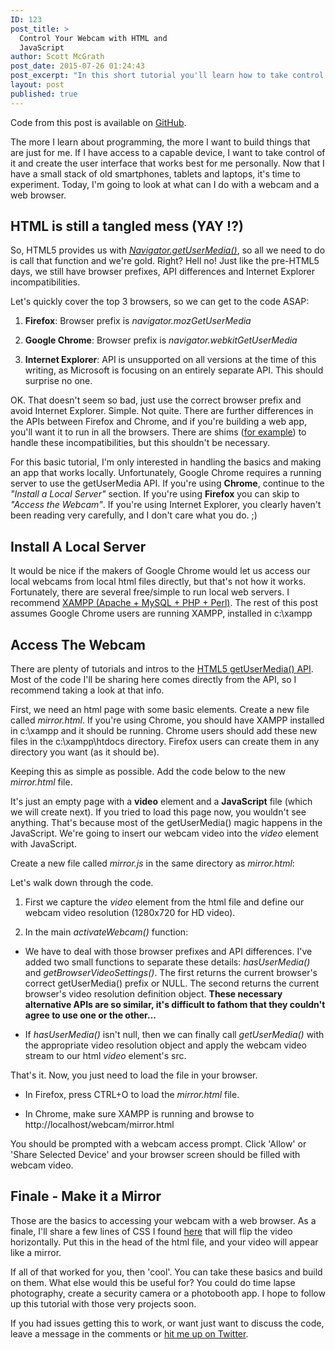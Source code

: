 ```yaml
---
ID: 123
post_title: >
  Control Your Webcam with HTML and
  JavaScript
author: Scott McGrath
post_date: 2015-07-26 01:24:43
post_excerpt: "In this short tutorial you'll learn how to take control of your computer's web cam, using HTML and JavaScript."
layout: post
published: true
---
```

Code from this post is available on [GitHub][1].

The more I learn about programming, the more I want to build things that are just for me. If I have access to a capable device, I want to take control of it and create the user interface that works best for me personally. Now that I have a small stack of old smartphones, tablets and laptops, it's time to experiment. Today, I'm going to look at what can I do with a webcam and a web browser.

## HTML is still a tangled mess (YAY !?)

So, HTML5 provides us with *[Navigator.getUserMedia()][2]*, so all we need to do is call that function and we're gold. Right? Hell no! Just like the pre-HTML5 days, we still have browser prefixes, API differences and Internet Explorer incompatibilities.

Let's quickly cover the top 3 browsers, so we can get to the code ASAP:

1.  **Firefox**: Browser prefix is *navigator.mozGetUserMedia*

2.  **Google Chrome**: Browser prefix is *navigator.webkitGetUserMedia*

3.  **Internet Explorer**: API is unsupported on all versions at the time of this writing, as Microsoft is focusing on an entirely separate API. This should surprise no one.

OK. That doesn't seem so bad, just use the correct browser prefix and avoid Internet Explorer. Simple. Not quite. There are further differences in the APIs between Firefox and Chrome, and if you're building a web app, you'll want it to run in all the browsers. There are shims ([for example][3]) to handle these incompatibilities, but this shouldn't be necessary.

For this basic tutorial, I'm only interested in handling the basics and making an app that works locally. Unfortunately, Google Chrome requires a running server to use the getUserMedia API. If you're using **Chrome**, continue to the *"Install a Local Server"* section. If you're using **Firefox** you can skip to *"Access the Webcam"*. If you're using Internet Explorer, you clearly haven't been reading very carefully, and I don't care what you do. ;)

## Install A Local Server

It would be nice if the makers of Google Chrome would let us access our local webcams from local html files directly, but that's not how it works. Fortunately, there are several free/simple to run local web servers. I recommend [XAMPP (Apache + MySQL + PHP + Perl)][4]. The rest of this post assumes Google Chrome users are running XAMPP, installed in c:\xampp

## Access The Webcam

There are plenty of tutorials and intros to the [HTML5 getUserMedia() API][5]. Most of the code I'll be sharing here comes directly from the API, so I recommend taking a look at that info.

First, we need an html page with some basic elements. Create a new file called *mirror.html*. If you're using Chrome, you should have XAMPP installed in c:\xampp and it should be running. Chrome users should add these new files in the c:\xampp\htdocs directory. Firefox users can create them in any directory you want (as it should be).

Keeping this as simple as possible. Add the code below to the new *mirror.html* file.

<script src="https://gist.github.com/scrawlon/ff7afd87f81edb0ce004.js?file=mirror.html"></script>

It's just an empty page with a **video** element and a **JavaScript** file (which we will create next). If you tried to load this page now, you wouldn't see anything. That's because most of the getUserMedia() magic happens in the JavaScript. We're going to insert our webcam video into the *video* element with JavaScript.

Create a new file called *mirror.js* in the same directory as *mirror.html*:

<script src="https://gist.github.com/scrawlon/ff7afd87f81edb0ce004.js?file=mirror.js"></script>

Let's walk down through the code.

1.  First we capture the *video* element from the html file and define our webcam video resolution (1280x720 for HD video).

2.  In the main *activateWebcam()* function:

*   We have to deal with those browser prefixes and API differences. I've added two small functions to separate these details: *hasUserMedia()* and *getBrowserVideoSettings()*. The first returns the current browser's correct getUserMedia() prefix or NULL. The second returns the current browser's video resolution definition object. **These necessary alternative APIs are so similar, it's difficult to fathom that they couldn't agree to use one or the other...**

*   If *hasUserMedia()* isn't null, then we can finally call *getUserMedia()* with the appropriate video resolution object and apply the webcam video stream to our html *video* element's src.

That's it. Now, you just need to load the file in your browser.

*   In Firefox, press CTRL+O to load the *mirror.html* file.

*   In Chrome, make sure XAMPP is running and browse to http://localhost/webcam/mirror.html

You should be prompted with a webcam access prompt. Click 'Allow' or 'Share Selected Device' and your browser screen should be filled with webcam video.

## Finale - Make it a Mirror

Those are the basics to accessing your webcam with a web browser. As a finale, I'll share a few lines of CSS I found [here][6] that will flip the video horizontally. Put this in the head of the html file, and your video will appear like a mirror.

<script src="https://gist.github.com/scrawlon/ff7afd87f81edb0ce004.js?file=mirror.html.extra"></script>

If all of that worked for you, then 'cool'. You can take these basics and build on them. What else would this be useful for? You could do time lapse photography, create a security camera or a photobooth app. I hope to follow up this tutorial with those very projects soon.

If you had issues getting this to work, or want just want to discuss the code, leave a message in the comments or [hit me up on Twitter][7].

 [1]: https://gist.github.com/scrawlon/ff7afd87f81edb0ce004
 [2]: https://developer.mozilla.org/en-US/docs/Web/API/Navigator/getUserMedia
 [3]: https://github.com/addyosmani/getUserMedia.js/
 [4]: https://www.apachefriends.org/index.html
 [5]: http://www.html5rocks.com/en/tutorials/getusermedia/intro/
 [6]: http://christianheilmann.com/2013/07/19/flipping-the-image-when-accessing-the-laptop-camera-with-getusermedia/
 [7]: https://twitter.com/scrawlon
